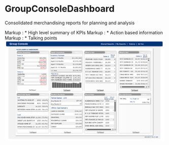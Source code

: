 # GroupConsoleDashboard
Consolidated merchandising reports for planning and analysis

Markup : * High level summary of KPIs
Markup : * Action based information
Markup : * Talking points
![alt text](https://github.com/SpencerBGuy/GroupConsoleDashboard/blob/master/Images/group_console_main.PNG)
